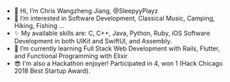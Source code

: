 - 👋 Hi, I’m Chris Wangzheng Jiang, @SleepyyPlayz
- 👀 I’m interested in Software Development, Classical Music, Camping, Hiking, Fishing ... 
- ✨ My available skills are: C, C++, Java, Python, Ruby, iOS Software Development in both UIKit and SwiftUI, and Assembly.
- 🌱 I’m currently learning Full Stack Web Development with Rails, Flutter, and Functional Programming with Elixir
- 😎 I'm also a Hackathon enjoyer! Participated in 4, won 1 (Hack Chicago 2018 Best Startup Award). 

<!---
SleepyyPlayz/SleepyyPlayz is a ✨ special ✨ repository because its `README.md` (this file) appears on your GitHub profile.
You can click the Preview link to take a look at your changes.
--->
